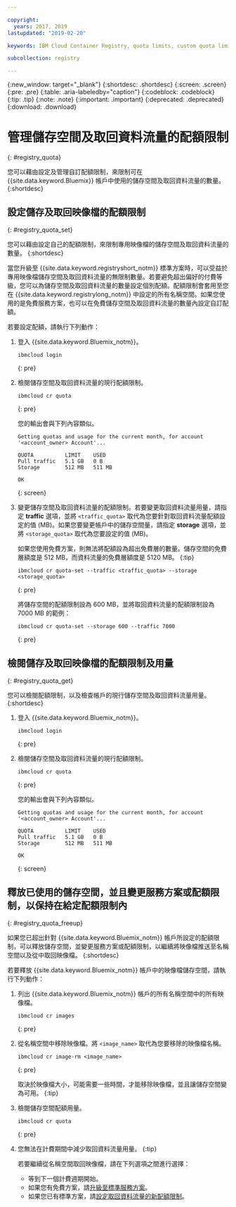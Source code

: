 ```yaml
---

copyright:
  years: 2017, 2019
lastupdated: "2019-02-20"

keywords: IBM Cloud Container Registry, quota limits, custom quota limits, pull traffic

subcollection: registry

---
```


{:new_window: target="_blank"}
{:shortdesc: .shortdesc}
{:screen: .screen}
{:pre: .pre}
{:table: .aria-labeledby="caption"}
{:codeblock: .codeblock}
{:tip: .tip}
{:note: .note}
{:important: .important}
{:deprecated: .deprecated}
{:download: .download}

# 管理儲存空間及取回資料流量的配額限制
{: #registry_quota}

您可以藉由設定及管理自訂配額限制，來限制可在 {{site.data.keyword.Bluemix}} 帳戶中使用的儲存空間及取回資料流量的數量。
{:shortdesc}

## 設定儲存及取回映像檔的配額限制
{: #registry_quota_set}

您可以藉由設定自己的配額限制，來限制專用映像檔的儲存空間及取回資料流量的數量。
{:shortdesc}

當您升級至 {{site.data.keyword.registryshort_notm}} 標準方案時，可以受益於專用映像檔儲存空間及取回資料流量的無限制數量。若要避免超出偏好的付費等級，您可以為儲存空間及取回資料流量的數量設定個別配額。配額限制會套用至您在 {{site.data.keyword.registrylong_notm}} 中設定的所有名稱空間。如果您使用的是免費服務方案，也可以在免費儲存空間及取回資料流量的數量內設定自訂配額。

若要設定配額，請執行下列動作：

1. 登入 {{site.data.keyword.Bluemix_notm}}。

    ```
    ibmcloud login
    ```
    {: pre}

2. 檢閱儲存空間及取回資料流量的現行配額限制。

    ```
    ibmcloud cr quota
    ```
    {: pre}

    您的輸出會與下列內容類似。

    ```
    Getting quotas and usage for the current month, for account '<account_owner> Account'...

    QUOTA          LIMIT    USED
    Pull traffic   5.1 GB   0 B
    Storage        512 MB   511 MB

    OK
    ```
    {: screen}

3. 變更儲存空間及取回資料流量的配額限制。若要變更取回資料流量用量，請指定 **traffic** 選項，並將 `<traffic_quota>` 取代為您要針對取回資料流量配額設定的值 (MB)。如果您要變更帳戶中的儲存空間量，請指定 **storage** 選項，並將 `<storage_quota>` 取代為您要設定的值 (MB)。

    如果您使用免費方案，則無法將配額設為超出免費層的數量。儲存空間的免費層額度是 512 MB，而資料流量的免費層額度是 5120 MB。
    {:tip}

    ```
    ibmcloud cr quota-set --traffic <traffic_quota> --storage <storage_quota>
    ```
    {: pre}

    將儲存空間的配額限制設為 600 MB，並將取回資料流量的配額限制設為 7000 MB 的範例：

    ```
    ibmcloud cr quota-set --storage 600 --traffic 7000
    ```
    {: pre}

## 檢閱儲存及取回映像檔的配額限制及用量
{: #registry_quota_get}

您可以檢閱配額限制，以及檢查帳戶的現行儲存空間及取回資料流量用量。
{:shortdesc}

1. 登入 {{site.data.keyword.Bluemix_notm}}。

    ```
    ibmcloud login
    ```
    {: pre}

2. 檢閱儲存空間及取回資料流量的現行配額限制。

    ```
    ibmcloud cr quota
    ```
    {: pre}

    您的輸出會與下列內容類似。

    ```
    Getting quotas and usage for the current month, for account '<account_owner> Account'...

    QUOTA          LIMIT    USED
    Pull traffic   5.1 GB   0 B
    Storage        512 MB   511 MB

    OK
    ```
    {: screen}

## 釋放已使用的儲存空間，並且變更服務方案或配額限制，以保持在給定配額限制內
{: #registry_quota_freeup}

如果您已超出針對 {{site.data.keyword.Bluemix_notm}} 帳戶所設定的配額限制，可以釋放儲存空間，並變更服務方案或配額限制，以繼續將映像檔推送至名稱空間以及從中取回映像檔。
{:shortdesc}

若要釋放 {{site.data.keyword.Bluemix_notm}} 帳戶中的映像檔儲存空間，請執行下列動作：

1. 列出 {{site.data.keyword.Bluemix_notm}} 帳戶的所有名稱空間中的所有映像檔。

    ```
    ibmcloud cr images
    ```
    {: pre}

2. 從名稱空間中移除映像檔。將 `<image_name>` 取代為您要移除的映像檔名稱。

    ```
    ibmcloud cr image-rm <image_name>
    ```
    {: pre}

    取決於映像檔大小，可能需要一些時間，才能移除映像檔，並且讓儲存空間變為可用。
    {:tip}

3. 檢閱儲存空間配額用量。

    ```
    ibmcloud cr quota
    ```
    {: pre}

4. 您無法在計費期間中減少取回資料流量用量。
   {:tip}

    若要繼續從名稱空間取回映像檔，請在下列選項之間進行選擇：

    - 等到下一個計費週期開始。
    - 如果您有免費方案，請[升級至標準服務方案](/docs/services/Registry/registry_overview.html#registry_plan_upgrade)。
    - 如果您已有標準方案，請[設定取回資料流量的新配額限制](#registry_quota_set)。
